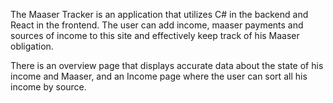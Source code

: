 The Maaser Tracker is an application that utilizes C# in the backend and React in the frontend. The user can add income, maaser payments and sources of income to this site and effectively keep track of his Maaser obligation.

There is an overview page that displays accurate data about the state of his income and Maaser, and an Income page where the user can sort all his income by source.
